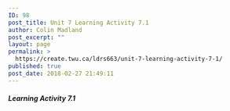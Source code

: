 ```yaml
---
ID: 98
post_title: Unit 7 Learning Activity 7.1
author: Colin Madland
post_excerpt: ""
layout: page
permalink: >
  https://create.twu.ca/ldrs663/unit-7-learning-activity-7-1/
published: true
post_date: 2018-02-27 21:49:11
---
```



##### Learning Activity 7.1
